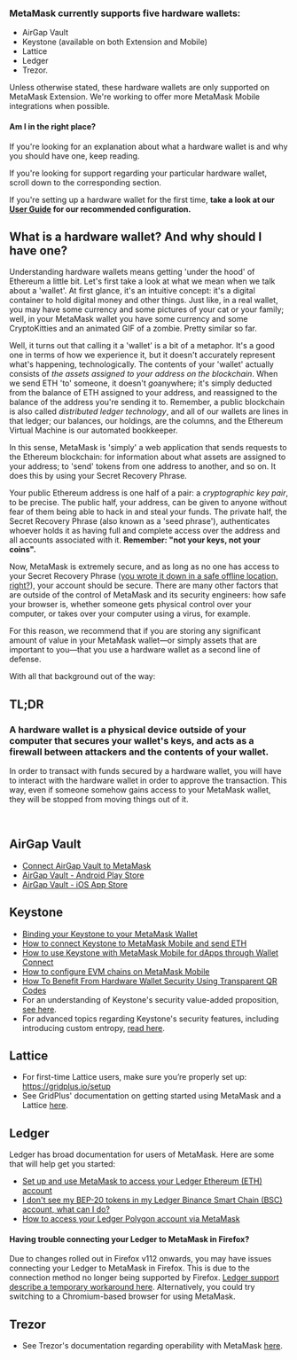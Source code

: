 ### MetaMask currently supports five hardware wallets:


* AirGap Vault
* Keystone (available on both Extension and Mobile)
* Lattice
* Ledger
* Trezor.


Unless otherwise stated, these hardware wallets are only supported on MetaMask Extension. We're working to offer more MetaMask Mobile integrations when possible. 



#### Am I in the right place?


If you're looking for an explanation about what a hardware wallet is and why you should have one, keep reading.


If you're looking for support regarding your particular hardware wallet, scroll down to the corresponding section.


If you're setting up a hardware wallet for the first time, **take a look at our [User Guide](https://support.metamask.io/hc/en-us/articles/5450173968283) for our recommended configuration.** 



#### 


What is a hardware wallet? And why should I have one?
-----------------------------------------------------


Understanding hardware wallets means getting 'under the hood' of Ethereum a little bit. Let's first take a look at what we mean when we talk about a 'wallet'. At first glance, it's an intuitive concept: it's a digital container to hold digital money and other things. Just like, in a real wallet, you may have some currency and some pictures of your cat or your family; well, in your MetaMask wallet you have some currency and some CryptoKitties and an animated GIF of a zombie. Pretty similar so far.


Well, it turns out that calling it a 'wallet' is a bit of a metaphor. It's a good one in terms of how we experience it, but it doesn't accurately represent what's happening, technologically. The contents of your 'wallet' actually consists of *the assets assigned to your address on the blockchain*. When we send ETH 'to' someone, it doesn't *go*anywhere; it's simply deducted from the balance of ETH assigned to your address, and reassigned to the balance of the address you're sending it to. Remember, a public blockchain is also called *distributed ledger technology*, and all of our wallets are lines in that ledger; our balances, our holdings, are the columns, and the Ethereum Virtual Machine is our automated bookkeeper.


In this sense, MetaMask is 'simply' a web application that sends requests to the Ethereum blockchain: for information about what assets are assigned to your address; to 'send' tokens from one address to another, and so on. It does this by using your Secret Recovery Phrase.


Your public Ethereum address is one half of a pair: a *cryptographic key pair*, to be precise. The public half, your address, can be given to anyone without fear of them being able to hack in and steal your funds. The private half, the Secret Recovery Phrase (also known as a 'seed phrase'), authenticates whoever holds it as having full and complete access over the address and all accounts associated with it. **Remember: "not your keys, not your coins".**


Now, MetaMask is extremely secure, and as long as no one has access to your Secret Recovery Phrase ([you wrote it down in a safe offline location, right?](https://support.metamask.io/hc/en-us/articles/4404722782107)), your account should be secure. There are many other factors that are outside of the control of MetaMask and its security engineers: how safe your browser is, whether someone gets physical control over your computer, or takes over your computer using a virus, for example.


For this reason, we recommend that if you are storing any significant amount of value in your MetaMask wallet—or simply assets that are important to you—that you use a hardware wallet as a second line of defense. 


With all that background out of the way:



TL;DR
------


### **A hardware wallet is a physical device outside of your computer that secures your wallet's keys, and acts as a firewall between attackers and the contents of your wallet.**


In order to transact with funds secured by a hardware wallet, you will have to interact with the hardware wallet in order to approve the transaction. This way, even if someone somehow gains access to your MetaMask wallet, they will be stopped from moving things out of it.


 


 AirGap Vault
-------------


* [Connect AirGap Vault to MetaMask](https://support.airgap.it/guides/metamask/)
* [AirGap Vault - Android Play Store](https://play.google.com/store/apps/details?id=it.airgap.vault&hl=en_US&gl=US)
* [AirGap Vault - iOS App Store](https://apps.apple.com/us/app/airgap-vault-secure-secrets/id1417126841)


 Keystone
---------


* [Binding your Keystone to your MetaMask Wallet](https://support.keyst.one/3rd-party-wallets/eth-and-web3-wallets-keystone/bind-metamask-with-keystone)
* [How to connect Keystone to MetaMask Mobile and send ETH](https://support.keyst.one/3rd-party-wallets/eth-and-web3-wallets-keystone/metamask-mobile)
* [How to use Keystone with MetaMask Mobile for dApps through Wallet Connect](https://support.keyst.one/3rd-party-wallets/eth-and-web3-wallets-keystone/metamask-mobile/defi-with-metamask-mobile)
* [How to configure EVM chains on MetaMask Mobile](https://support.keyst.one/3rd-party-wallets/eth-and-web3-wallets-keystone/metamask-mobile/configuring-evm-chains-on-metamask-mobile)
* [How To Benefit From Hardware Wallet Security Using Transparent QR Codes](https://consensys.net/blog/news/metamask-x-keystone-how-to-benefit-from-hardware-wallet-security-using-transparent-qr-code/)
* For an understanding of Keystone's security value-added proposition, [see here](https://blog.keyst.one/blind-signing-a-security-black-hole-for-the-ethereum-community-13f909b848b6).
* For advanced topics regarding Keystone's security features, including introducing custom entropy, [read here](https://support.keyst.one/general-navigation-guide#advanced-users).


 Lattice
--------


* For first-time Lattice users, make sure you’re properly set up: <https://gridplus.io/setup>
* See GridPlus' documentation on getting started using MetaMask and a Lattice [here](https://docs.gridplus.io/setup/metamask).


 Ledger
-------


 Ledger has broad documentation for users of MetaMask. Here are some that will help get you started:  



* [Set up and use MetaMask to access your Ledger Ethereum (ETH) account](https://support.ledger.com/hc/en-us/articles/4404366864657-Set-up-and-use-MetaMask-to-access-your-Ledger-Ethereum-ETH-account?docs=true)
* [I don't see my BEP-20 tokens in my Ledger Binance Smart Chain (BSC) account, what can I do?](https://support.ledger.com/hc/en-us/articles/4406111561617-I-don-t-see-my-BEP-20-tokens-in-my-Ledger-Binance-Smart-Chain-BSC-account-what-can-I-do-?support=true)
* [How to access your Ledger Polygon account via MetaMask](https://support.ledger.com/hc/en-us/articles/4418394184209-How-to-access-your-Ledger-Polygon-MATIC-account-via-Metamask?docs=true)



#### Having trouble connecting your Ledger to MetaMask in Firefox?


Due to changes rolled out in Firefox v112 onwards, you may have issues connecting your Ledger to MetaMask in Firefox. This is due to the connection method no longer being supported by Firefox. [Ledger support describe a temporary workaround here](https://support.ledger.com/hc/en-us/articles/10371387758493). Alternatively, you could try switching to a Chromium-based browser for using MetaMask.



 Trezor
-------


* See Trezor's documentation regarding operability with MetaMask [here](https://wiki.trezor.io/Apps:MetaMask).
